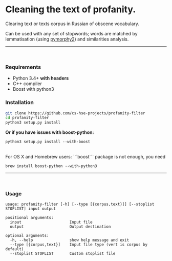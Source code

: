 Cleaning the text of profanity.
===============================

Clearing text or texts corpus in Russian of obscene vocabulary.

Can be used with any set of stopwords; words are matched by lemmatisation (using <a href="https://github.com/kmike/pymorphy2">pymorphy2</a>) and similarities analysis.
<hr><br>

### Requirements

  * Python 3.4+ **with headers**
  * C++ compiler
  * Boost with python3

### Installation

```bash
git clone https://github.com/cs-hse-projects/profanity-filter
cd profanity-filter
python3 setup.py install
```

**Or if you have issues with boost-python:**
```
python3 setup.py install --with-boost
```

<br>
For OS X and Homebrew users:
```boost``` package is not enough, you need

```
brew install boost-python --with-python3
```
<hr><br>


### Usage
```
usage: profanity-filter [-h] [--type [{corpus,text}]] [--stoplist STOPLIST] input output

positional arguments:
  input                     Input file
  output                    Output destination

optional arguments:
  -h, --help                show help message and exit
  --type [{corpus,text}]    Input file type (vert is corpus by default)
  --stoplist STOPLIST       Custom stoplist file
```
